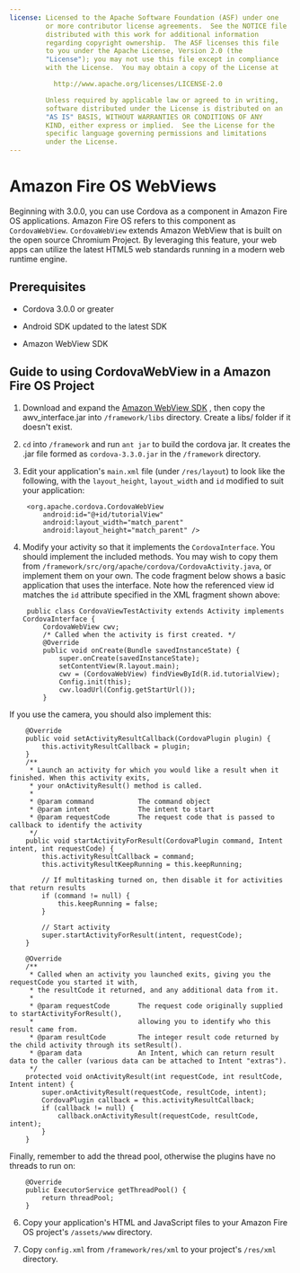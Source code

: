 ```yaml
---
license: Licensed to the Apache Software Foundation (ASF) under one
         or more contributor license agreements.  See the NOTICE file
         distributed with this work for additional information
         regarding copyright ownership.  The ASF licenses this file
         to you under the Apache License, Version 2.0 (the
         "License"); you may not use this file except in compliance
         with the License.  You may obtain a copy of the License at

           http://www.apache.org/licenses/LICENSE-2.0

         Unless required by applicable law or agreed to in writing,
         software distributed under the License is distributed on an
         "AS IS" BASIS, WITHOUT WARRANTIES OR CONDITIONS OF ANY
         KIND, either express or implied.  See the License for the
         specific language governing permissions and limitations
         under the License.
---
```


# Amazon Fire OS WebViews

Beginning with 3.0.0, you can use Cordova as a component in Amazon Fire OS applications. Amazon Fire OS refers to this component as `CordovaWebView`. `CordovaWebView` extends Amazon WebView that is built on the open source Chromium Project. By leveraging this feature, your web apps can utilize the latest HTML5 web standards running in a modern web runtime engine.

## Prerequisites

* Cordova 3.0.0 or greater

* Android SDK updated to the latest SDK

* Amazon WebView SDK

## Guide to using CordovaWebView in a Amazon Fire OS Project

1. Download and expand the [Amazon WebView SDK](https://developer.amazon.com/sdk/fire/IntegratingAWV.html#installawv) , then copy the awv_interface.jar into `/framework/libs` directory. Create a libs/ folder if it doesn't exist.

2. `cd` into `/framework` and run `ant jar` to build the cordova jar. It creates the .jar file formed as `cordova-3.3.0.jar` in the `/framework` directory.

3. Edit your application's `main.xml` file (under `/res/layout`) to look like the following, with the `layout_height`, `layout_width` and `id` modified to suit your application:

        <org.apache.cordova.CordovaWebView
            android:id="@+id/tutorialView"
            android:layout_width="match_parent"
            android:layout_height="match_parent" />

4. Modify your activity so that it implements the `CordovaInterface`.  You should implement the included methods.  You may wish to copy them from `/framework/src/org/apache/cordova/CordovaActivity.java`, or implement them on your own.  The code fragment below shows a basic application that uses the interface. Note how the referenced view id matches the `id` attribute specified in the XML fragment shown above:

        public class CordovaViewTestActivity extends Activity implements CordovaInterface {
            CordovaWebView cwv;
            /* Called when the activity is first created. */
            @Override
            public void onCreate(Bundle savedInstanceState) {
                super.onCreate(savedInstanceState);
                setContentView(R.layout.main);
                cwv = (CordovaWebView) findViewById(R.id.tutorialView);
                Config.init(this);
                cwv.loadUrl(Config.getStartUrl());
            }

If you use the camera, you should also implement this:

        @Override
        public void setActivityResultCallback(CordovaPlugin plugin) {
            this.activityResultCallback = plugin;
        }
        /**
         * Launch an activity for which you would like a result when it finished. When this activity exits,
         * your onActivityResult() method is called.
         *
         * @param command           The command object
         * @param intent            The intent to start
         * @param requestCode       The request code that is passed to callback to identify the activity
         */
        public void startActivityForResult(CordovaPlugin command, Intent intent, int requestCode) {
            this.activityResultCallback = command;
            this.activityResultKeepRunning = this.keepRunning;

            // If multitasking turned on, then disable it for activities that return results
            if (command != null) {
                this.keepRunning = false;
            }

            // Start activity
            super.startActivityForResult(intent, requestCode);
        }

        @Override
        /**
         * Called when an activity you launched exits, giving you the requestCode you started it with,
         * the resultCode it returned, and any additional data from it.
         *
         * @param requestCode       The request code originally supplied to startActivityForResult(),
         *                          allowing you to identify who this result came from.
         * @param resultCode        The integer result code returned by the child activity through its setResult().
         * @param data              An Intent, which can return result data to the caller (various data can be attached to Intent "extras").
         */
        protected void onActivityResult(int requestCode, int resultCode, Intent intent) {
            super.onActivityResult(requestCode, resultCode, intent);
            CordovaPlugin callback = this.activityResultCallback;
            if (callback != null) {
                callback.onActivityResult(requestCode, resultCode, intent);
            }
        }

Finally, remember to add the thread pool, otherwise the plugins have no threads to run on:

        @Override
        public ExecutorService getThreadPool() {
            return threadPool;
        }

6. Copy your application's HTML and JavaScript files to your Amazon Fire OS project's `/assets/www` directory.

7. Copy `config.xml` from `/framework/res/xml` to your project's `/res/xml` directory.
